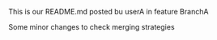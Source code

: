 This is our README.md posted bu userA in feature BranchA

Some minor changes to check merging strategies
